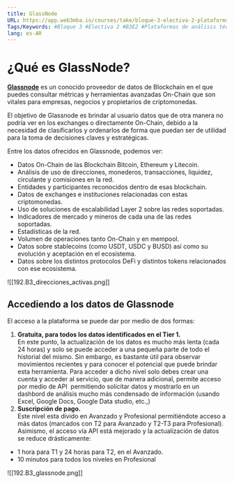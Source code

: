 ```yaml
---
title: GlassNode
URL: https://app.web3mba.io/courses/take/bloque-3-electiva-2-plataformas-de-analisis-tecnico/texts/38941787-01-i-glassnode
Tags/Keywords: #Bloque 3 #Electiva 2 #B3E2 #Plataformas de análisis técnico #Glassnode 
lang: es-AR
---
```

# ¿Qué es GlassNode?
[**Glassnode**](https://glassnode.com/) es un conocido proveedor de datos de Blockchain en el que puedes consultar métricas y herramientas avanzadas On-Chain que son vitales para empresas, negocios y propietarios de criptomonedas.

El objetivo de Glassnode es brindar al usuario datos que de otra manera no podría ver en los exchanges o directamente On-Chain, debido a la necesidad de clasificarlos y ordenarlos de forma que puedan ser de utilidad para la toma de decisiones claves y estratégicas.

Entre los datos ofrecidos en Glassnode, podemos ver:
- Datos On-Chain de las Blockchain Bitcoin, Ethereum y Litecoin. 
- Análisis de uso de direcciones, monederos, transacciones, liquidez, circulante y comisiones en la red. 
- Entidades y participantes reconocidos dentro de esas blockchain. 
- Datos de exchanges e instituciones relacionadas con estas criptomonedas. 
- Uso de soluciones de escalabilidad Layer 2 sobre las redes soportadas. 
- Indicadores de mercado y mineros de cada una de las redes soportadas. 
- Estadísticas de la red. 
- Volumen de operaciones tanto On-Chain y en mempool.
- Datos sobre stablecoins (como USDT, USDC y BUSD) así como su evolución y aceptación en el ecosistema.
- Datos sobre los distintos protocolos DeFi y distintos tokens relacionados con ese ecosistema.

![[192.B3_direcciones_activas.png]]

## Accediendo a los datos de Glassnode
El acceso a la plataforma se puede dar por medio de dos formas:
1. **Gratuita, para todos los datos identificados en el Tier 1.**  
    En este punto, la actualización de los datos es mucho más lenta (cada 24 horas) y solo se puede acceder a una pequeña parte de todo el historial del mismo. Sin embargo, es bastante útil para observar movimientos recientes y para conocer el potencial que puede brindar esta herramienta. Para acceder a dicho nivel solo debes crear una cuenta y acceder al servicio, que de manera adicional, permite acceso por medio de API  permitiendo solicitar datos y mostrarlo en un dashbord de análisis mucho más condensado de información (usando Excel, Google Docs, Google Data studio, etc.,)
2. **Suscripción de pago.**  
    Este nivel esta divido en Avanzado y Profesional permitiéndote acceso a más datos (marcados con T2 para Avanzado y T2-T3 para Profesional). Asimismo, el acceso vía API está mejorado y la actualización de datos se reduce drásticamente:

- 1 hora para T1 y 24 horas para T2, en el Avanzado.
- 10 minutos para todos los niveles en Profesional

![[192.B3_glassnode.png]]